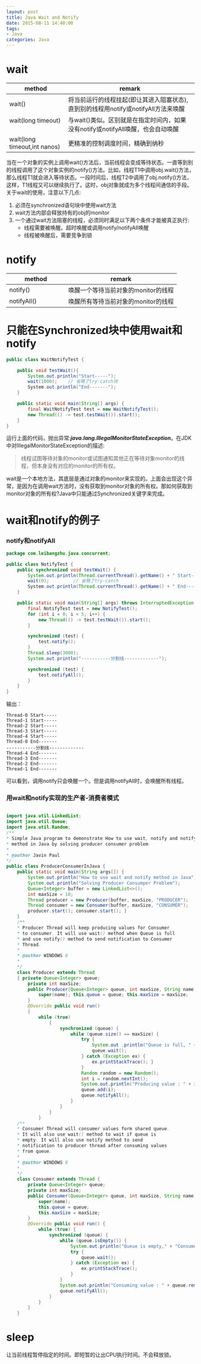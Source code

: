 ```yaml
---
layout: post
title: Java Wait and Notify
date: 2015-08-11 14:40:00
tags:
- Java
categories: Java
---
```


# wait

|            method            |                                     remark                                 |
| ---------------------------- | -------------------------------------------------------------------------- |
| wait()                       | 将当前运行的线程挂起(即让其进入阻塞状态),直到别的线程用notify或notifyAll方法来唤醒    |
| wait(long timeout)           | 与wait()类似。区别就是在指定时间内，如果没有notify或notifyAll唤醒，也会自动唤醒      |
| wait(long timeout,int nanos) | 更精准的控制调度时间，精确到纳秒                                                 |



当在一个对象的实例上调用wait()方法后，当前线程会变成等待状态。一直等到别的线程调用了这个对象实例的notify()方法。比如，线程T1中调用obj.wait()方法，那么线程T1就会进入等待状态。一段时间后，线程T2中调用了obj.notify()方法，这样，T1线程又可以继续执行了。这时，obj对象就成为多个线程间通信的手段。     
关于wait的使用，注意以下几点:        
1. 必须在synchronized语句块中使用wait方法
2. wait方法内部会释放持有的obj的monitor
3. 一个通过wait方法阻塞的线程，必须同时满足以下两个条件才能被真正执行:
    - 线程需要被唤醒。超时唤醒或调用notify/notifyAll唤醒
    - 线程被唤醒后，需要竞争到锁


# notify

|            method            |                                     remark                                 |
| ---------------------------- | -------------------------------------------------------------------------- |
| notify()                     | 唤醒一个等待当前对象的monitor的线程                                             |
| notifyAll()                  | 唤醒所有等待当前对象的monitor的线程                                             |



# 只能在Synchronized块中使用wait和notify
```java
public class WaitNotifyTest {

    public void testWait(){
        System.out.println("Start-----");
        wait(1000);    // 省略了try-catch块
        System.out.println("End-------");
    }

    public static void main(String[] args) {
        final WaitNotifyTest test = new WaitNotifyTest();
        new Thread(() -> test.testWait()).start();
    }
}
```
运行上面的代码，抛出异常:***java.lang.IllegalMonitorStateException***。在JDK中对IllegalMonitorStateException的描述:
> 线程试图等待对象的monitor或试图通知其他正在等待对象monitor的线程，但本身没有对应的monitor的所有权。    

wait是一个本地方法，其底层是通过对象的monitor来实现的。上面会出现这个异常，是因为在调用wait方法时，没有获取到monitor对象的所有权。那如何获取到monitor对象的所有权?Java中只能通过Synchronized关键字来完成。




# wait和notify的例子
### notify和notifyAll
```java
package com.leibangzhu.java.concurrent;

public class NotifyTest {
    public synchronized void testWait() {
        System.out.println(Thread.currentThread().getName() + " Start-----");
        wait(0);         // 省略了try-catch
        System.out.println(Thread.currentThread().getName() + " End-------");
    }

    public static void main(String[] args) throws InterruptedException {
        final NotifyTest test = new NotifyTest();
        for (int i = 0; i < 5; i++) {
            new Thread(() -> test.testWait()).start();
        }

        synchronized (test) {
            test.notify();
        }
        Thread.sleep(3000);
        System.out.println("-----------分割线-------------");

        synchronized (test) {
            test.notifyAll();
        }
    }
}
```
输出：
```text
Thread-0 Start-----
Thread-1 Start-----
Thread-2 Start-----
Thread-3 Start-----
Thread-4 Start-----
Thread-0 End-------
-----------分割线-------------
Thread-4 End-------
Thread-3 End-------
Thread-2 End-------
Thread-1 End-------
```
可以看到，调用notify只会唤醒一个。但是调用notifyAll时，会唤醒所有线程。

### 用wait和notify实现的生产者-消费者模式

```java

import java.util.LinkedList; 
import java.util.Queue; 
import java.util.Random; 
/** 
* Simple Java program to demonstrate How to use wait, notify and notifyAll() 
* method in Java by solving producer consumer problem.
* 
* @author Javin Paul 
*/
public class ProducerConsumerInJava { 
    public static void main(String args[]) { 
        System.out.println("How to use wait and notify method in Java"); 
        System.out.println("Solving Producer Consumper Problem"); 
        Queue<Integer> buffer = new LinkedList<>(); 
        int maxSize = 10; 
        Thread producer = new Producer(buffer, maxSize, "PRODUCER"); 
        Thread consumer = new Consumer(buffer, maxSize, "CONSUMER"); 
        producer.start(); consumer.start(); } 
    } 
    /** 
    * Producer Thread will keep producing values for Consumer 
    * to consumer. It will use wait() method when Queue is full 
    * and use notify() method to send notification to Consumer 
    * Thread. 
    * 
    * @author WINDOWS 8 
    * 
    */
    class Producer extends Thread 
    { private Queue<Integer> queue; 
        private int maxSize; 
        public Producer(Queue<Integer> queue, int maxSize, String name){ 
            super(name); this.queue = queue; this.maxSize = maxSize; 
        } 
        @Override public void run() 
        { 
            while (true) 
                { 
                    synchronized (queue) { 
                        while (queue.size() == maxSize) { 
                            try { 
                                System.out .println("Queue is full, " + "Producer thread waiting for " + "consumer to take something from queue"); 
                                queue.wait(); 
                            } catch (Exception ex) { 
                                ex.printStackTrace(); } 
                            } 
                            Random random = new Random(); 
                            int i = random.nextInt(); 
                            System.out.println("Producing value : " + i); 
                            queue.add(i); 
                            queue.notifyAll(); 
                        } 
                    } 
                } 
            } 
    /** 
    * Consumer Thread will consumer values form shared queue. 
    * It will also use wait() method to wait if queue is 
    * empty. It will also use notify method to send 
    * notification to producer thread after consuming values 
    * from queue. 
    * 
    * @author WINDOWS 8 
    * 
    */
    class Consumer extends Thread { 
        private Queue<Integer> queue; 
        private int maxSize; 
        public Consumer(Queue<Integer> queue, int maxSize, String name){ 
            super(name); 
            this.queue = queue; 
            this.maxSize = maxSize; 
        } 
        @Override public void run() { 
            while (true) { 
                synchronized (queue) { 
                    while (queue.isEmpty()) { 
                        System.out.println("Queue is empty," + "Consumer thread is waiting" + " for producer thread to put something in queue"); 
                        try { 
                            queue.wait(); 
                        } catch (Exception ex) { 
                            ex.printStackTrace(); 
                        } 
                    } 
                    System.out.println("Consuming value : " + queue.remove());
                    queue.notifyAll();
                } 
            } 
        } 
    }

```

# sleep
让当前线程暂停指定的时间。即短暂的让出CPU执行时间。不会释放锁。

